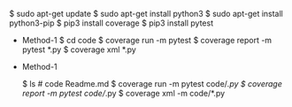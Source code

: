 $ sudo apt-get update
$ sudo apt-get install python3
$ sudo apt-get install python3-pip
$ pip3 install coverage
$ pip3 install pytest

* Method-1
	$ cd code
	$ coverage run -m pytest
	$ coverage report -m pytest *.py
	$ coverage xml *.py

* Method-1
	
	$ ls
		# code Readme.md
	$ coverage run -m pytest code/*.py
	$ coverage report -m pytest code/*.py
	$ coverage xml -m code/*.py
